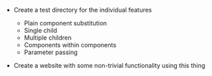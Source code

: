 - Create a test directory for the individual features

  - Plain component substitution
  - Single child
  - Multiple children
  - Components within components
  - Parameter passing

- Create a website with some non-trivial functionality using this thing
